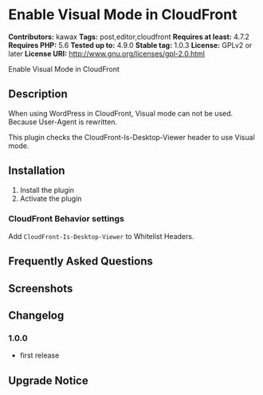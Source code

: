 # Enable Visual Mode in CloudFront #
**Contributors:** kawax
**Tags:** post,editor,cloudfront
**Requires at least:** 4.7.2
**Requires PHP:** 5.6
**Tested up to:** 4.9.0
**Stable tag:** 1.0.3
**License:** GPLv2 or later
**License URI:** http://www.gnu.org/licenses/gpl-2.0.html

Enable Visual Mode in CloudFront

## Description ##
When using WordPress in CloudFront, Visual mode can not be used.
Because User-Agent is rewritten.

This plugin checks the CloudFront-Is-Desktop-Viewer header to use Visual mode.

## Installation ##

1. Install the plugin
2. Activate the plugin

### CloudFront Behavior settings ###

Add `CloudFront-Is-Desktop-Viewer` to Whitelist Headers.

## Frequently Asked Questions ##

## Screenshots ##

## Changelog ##

### 1.0.0 ###
* first release

## Upgrade Notice ##
